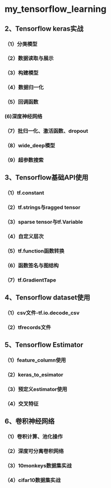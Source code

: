 # my_tensorflow_learning
## 2、Tensorflow keras实战
### （1）分类模型
### （2）数据读取与展示
### （3）构建模型
### （4）数据归一化
### （5）回调函数
###  (6)深度神经网络
### （7）批归一化、激活函数、dropout
### （8）wide_deep模型
### （9）超参数搜索
## 3、Tensorflow基础API使用
### （1）tf.constant
### （2）tf.strings与ragged tensor
### （3）sparse tensor与tf.Variable
### （4）自定义层次
### （5）tf.function函数转换
### （6）函数签名与图结构
### （7）tf.GradientTape
## 4、Tensorflow dataset使用
### （1）csv文件-tf.io.decode_csv
### （2）tfrecords文件
## 5、Tensorflow Estimator
### （1）feature_column使用
### （2）keras_to_esimator
### （3）预定义estimator使用
### （4）交叉特征
## 6、卷积神经网络
### （1）卷积计算、池化操作
### （2）深度可分离卷积网络
### （3）10monkeys数据集实战
### （4）cifar10数据集实战
